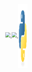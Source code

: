 

<div>
<a href="https://github.com/yRafaZ">
<img height="180em" src="https://github-readme-stats.vercel.app/api/top-langs/?username=yRafaZ&layout=compact&langs_count=16&theme=dark"/>
<img height="180em" src="https://github-readme-stats.vercel.app/api?username=yRafaZ&show_icons=true&theme=dark&include_all_commits=true&count_private=true"/>
<img align="center" alt="Rafa-Python" height="200" width="30" src="https://raw.githubusercontent.com/devicons/devicon/master/icons/python/python-original.svg">
</div>
